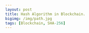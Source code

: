 ```yaml
---
layout: post
title: Hash Algorithm in Blockchain.
bigimg: /img/path.jpg
tags: [Blockchain, SHA-256]
---
```

